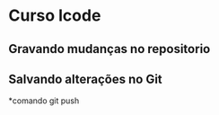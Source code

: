 # Curso lcode

## Gravando mudanças no repositorio

## Salvando alterações no Git

*comando git push